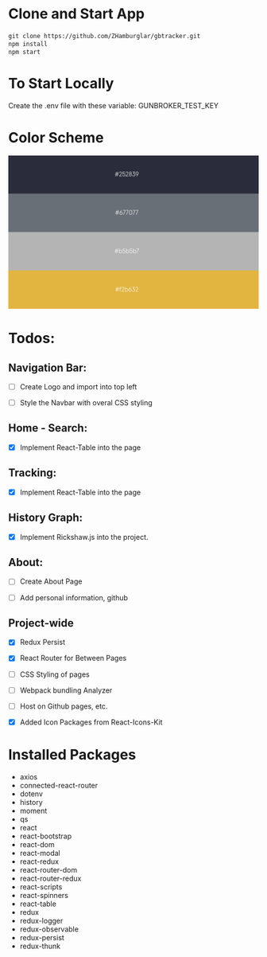 # Clone and Start App

```git
git clone https://github.com/ZHamburglar/gbtracker.git
npm install
npm start
```

# To Start Locally
Create the .env file with these variable:
GUNBROKER_TEST_KEY

# Color Scheme

![](src/images/colorpalette.png?raw=true)


# Todos:

## Navigation Bar:

- [ ] Create Logo and import into top left

- [ ] Style the Navbar with overal CSS styling

## Home - Search:

- [x] Implement React-Table into the page


## Tracking:

- [x] Implement React-Table into the page

## History Graph:

- [x] Implement Rickshaw.js into the project.


## About:

- [ ] Create About Page

- [ ] Add personal information, github

## Project-wide

- [x] Redux Persist

- [x] React Router for Between Pages

- [ ] CSS Styling of pages

- [ ] Webpack bundling Analyzer

- [ ] Host on Github pages, etc.

- [x] Added Icon Packages from React-Icons-Kit

# Installed Packages
- axios
- connected-react-router
- dotenv
- history
- moment 
- qs
- react
- react-bootstrap
- react-dom
- react-modal
- react-redux 
- react-router-dom
- react-router-redux
- react-scripts
- react-spinners
- react-table
- redux
- redux-logger
- redux-observable
- redux-persist
- redux-thunk



